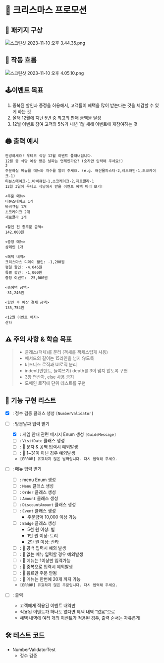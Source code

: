 # 🎄 크리스마스 프로모션

## 🤔 패키지 구상
![스크린샷 2023-11-10 오후 3.44.35.png](..%2F..%2F..%2F%EC%8A%A4%ED%81%AC%EB%A6%B0%EC%83%B7%202023-11-10%20%EC%98%A4%ED%9B%84%203.44.35.png)

## 🚀 작동 흐름
![스크린샷 2023-11-10 오후 4.05.10.png](..%2F..%2F..%2F..%2F..%2F..%2Fvar%2Ffolders%2Ft8%2F146gz8fj4k7ffjgxpprm364h0000gn%2FT%2FTemporaryItems%2FNSIRD_screencaptureui_0WUuiN%2F%EC%8A%A4%ED%81%AC%EB%A6%B0%EC%83%B7%202023-11-10%20%EC%98%A4%ED%9B%84%204.05.10.png)

## 🕹이벤트 목표
1. 중복된 할인과 증정을 허용해서, 고객들이 혜택을 많이 받는다는 것을 체감할 수 있게 하는 것
2. 올해 12월에 지난 5년 중 최고의 판매 금액을 달성
3. 12월 이벤트 참여 고객의 5%가 내년 1월 새해 이벤트에 재참여하는 것

## 🖨 출력 예시
```
안녕하세요! 우테코 식당 12월 이벤트 플래너입니다.
12월 중 식당 예상 방문 날짜는 언제인가요? (숫자만 입력해 주세요!)
3
주문하실 메뉴를 메뉴와 개수를 알려 주세요. (e.g. 해산물파스타-2,레드와인-1,초코케이크-1)
티본스테이크-1,바비큐립-1,초코케이크-2,제로콜라-1
12월 3일에 우테코 식당에서 받을 이벤트 혜택 미리 보기!
 
<주문 메뉴>
티본스테이크 1개
바비큐립 1개
초코케이크 2개
제로콜라 1개
 
<할인 전 총주문 금액>
142,000원
 
<증정 메뉴>
샴페인 1개
 
<혜택 내역>
크리스마스 디데이 할인: -1,200원
평일 할인: -4,046원
특별 할인: -1,000원
증정 이벤트: -25,000원
 
<총혜택 금액>
-31,246원
 
<할인 후 예상 결제 금액>
135,754원
 
<12월 이벤트 배지>
산타
```

## ⚠️ 주의 사항 & 학습 목표
> - 클래스(객체)를 분리 (객체를 객체스럽게 사용)
> - 메서드의 길이는 15라인을 넘지 않도록
> - 비즈니스 로직과 UI로직 분리
> - indent(인덴트, 들여쓰기) depth를 3이 넘지 않도록 구현
> - 3항 연산자, else 사용 금지
> - 도메인 로직에 단위 테스트를 구현

## 📝 기능 구현 리스트
- [X] : 정수 검증 클래스 생성 `[NumberValidator]`
- [ ] : 방문날짜 입력 받기
  - [X] : 게임 안내 관련 메시지 Enum 생성 `[GuideMessage]`
  - [ ] : `VisitDate` 클래스 생성
  - [ ] : 🚨 문자 & 공백 입력시 예외발생
  - [ ] : 🚨 1~31이 아닌 경우 예외발생
  - `[ERROR] 유효하지 않은 날짜입니다. 다시 입력해 주세요.`

- [ ] : 메뉴 입력 받기
  - [ ] : menu Enum 생성
  - [ ] : `Menu` 클래스 생성
  - [ ] : `Order` 클래스 생성
  - [ ] : `Amount` 클래스 생성
  - [ ] : `DiscountAmount` 클래스 생성
  - [ ] : `Event` 클래스 생성
    - 주문금액 10,000 이상 가능
  - [ ] : `Badge` 클래스 생성
    - 5천 원 이상: 별
    - 1만 원 이상: 트리
    - 2만 원 이상: 산타
  - [ ] : 🚨 공백 입력시 예외 발생
  - [ ] : 🚨 없는 메뉴 입력할 경우 예외발생
  - [ ] : 🚨 메뉴는 1이상만 입력가능
  - [ ] : 🚨 중복으로 입력시 예외발생
  - [ ] : 🚨 음료만 주문 안됨
  - [ ] : 🚨 메뉴는 한번에 20개 까지 가능
  - `[ERROR] 유효하지 않은 주문입니다. 다시 입력해 주세요.`

- [ ] : 출력
  - 고객에게 적용된 이벤트 내역만
  - 적용된 이벤트가 하나도 없다면 혜택 내역 "없음"으로
  - 혜택 내역에 여러 개의 이벤트가 적용된 경우, 출력 순서는 자유롭게

## 🛠 테스트 코드
- NumberValidatorTest
  - 정수 검증